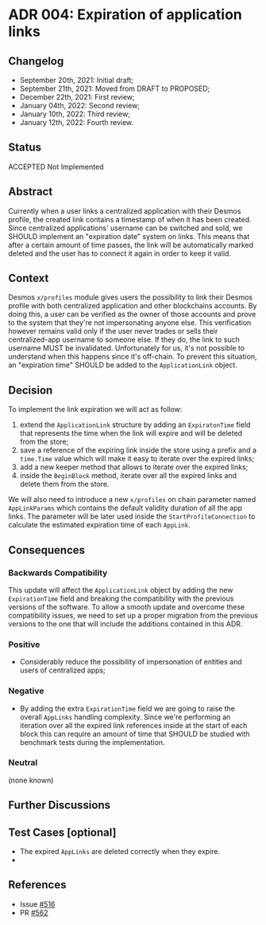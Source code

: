 # ADR 004: Expiration of application links

## Changelog

- September 20th, 2021: Initial draft;
- September 21th, 2021: Moved from DRAFT to PROPOSED;
- December  22th, 2021: First review;
- January   04th, 2022: Second review;
- January   10th, 2022: Third review;
- January   12th, 2022: Fourth review.

## Status

ACCEPTED Not Implemented

## Abstract

Currently when a user links a centralized application with their Desmos profile, the created link contains a timestamp of when it has been created.   
Since centralized applications' username can be switched and sold, we SHOULD implement an "expiration date" system on links. 
This means that after a certain amount of time passes, the link will be automatically marked deleted and the user has to connect it again in order to keep it valid.

## Context

Desmos `x/profiles` module gives users the possibility to link their Desmos profile with both centralized application and 
other blockchains accounts. By doing this, a user can be verified as the owner of those accounts and prove to the system
that they're not impersonating anyone else. This verification however remains valid only if the user
never trades or sells their centralized-app username to someone else. If they do, the link to such username MUST be invalidated. 
Unfortunately for us, it's not possible to understand when this happens since it's off-chain. 
To prevent this situation, an "expiration time" SHOULD be added to the `ApplicationLink` object.

## Decision

To implement the link expiration we will act as follow:
1. extend the `ApplicationLink` structure by adding an `ExpiratonTime` field that represents the time when the link will expire and will be deleted from the store;
2. save a reference of the expiring link inside the store using a prefix and a `time.Time` value which will make it easy to iterate over the expired links;
3. add a new keeper method that allows to iterate over the expired links;
4. inside the `BeginBlock` method, iterate over all the expired links and delete them from the store.

We will also need to introduce a new `x/profiles` on chain parameter named `AppLinkParams` which contains 
the default validity duration of all the app links. The parameter will be later used inside the `StartProfileConnection` 
to calculate the estimated expiration time of each `AppLink`.

## Consequences

### Backwards Compatibility

This update will affect the `ApplicationLink` object by adding the new `ExpirationTime` 
field and breaking the compatibility with the previous versions of the software. To allow
a smooth update and overcome these compatibility issues, we need to set up a proper migration
from the previous versions to the one that will include the additions contained in this ADR.

### Positive

- Considerably reduce the possibility of impersonation of entities and users of centralized apps;

### Negative

- By adding the extra `ExpirationTime` field we are going to raise the overall `AppLinks` handling complexity. Since we're performing an iteration over all the expired link references inside at the start of each block this can require an amount of time that SHOULD be studied with benchmark tests during the implementation.

### Neutral

(none known)

## Further Discussions

## Test Cases [optional]
- The expired `AppLinks` are deleted correctly when they expire.
- 
## References

- Issue [#516](https://github.com/desmos-labs/desmos/issues/516)
- PR [#562](https://github.com/desmos-labs/desmos/pull/562)